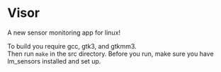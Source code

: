 # Visor
A new sensor monitoring app for linux!

To build you require gcc, gtk3, and gtkmm3.  
Then run `make` in the src directory.
Before you run, make sure you have lm_sensors installed and set up.  
